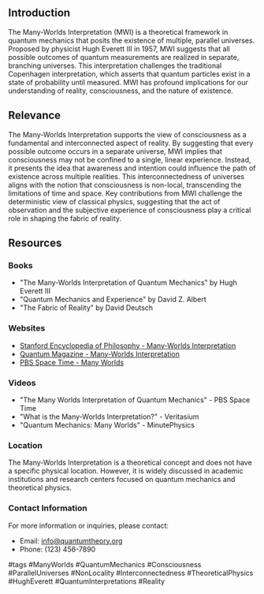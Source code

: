 ## Introduction
The Many-Worlds Interpretation (MWI) is a theoretical framework in quantum mechanics that posits the existence of multiple, parallel universes. Proposed by physicist Hugh Everett III in 1957, MWI suggests that all possible outcomes of quantum measurements are realized in separate, branching universes. This interpretation challenges the traditional Copenhagen interpretation, which asserts that quantum particles exist in a state of probability until measured. MWI has profound implications for our understanding of reality, consciousness, and the nature of existence.

## Relevance
The Many-Worlds Interpretation supports the view of consciousness as a fundamental and interconnected aspect of reality. By suggesting that every possible outcome occurs in a separate universe, MWI implies that consciousness may not be confined to a single, linear experience. Instead, it presents the idea that awareness and intention could influence the path of existence across multiple realities. This interconnectedness of universes aligns with the notion that consciousness is non-local, transcending the limitations of time and space. Key contributions from MWI challenge the deterministic view of classical physics, suggesting that the act of observation and the subjective experience of consciousness play a critical role in shaping the fabric of reality.

## Resources

### Books
- "The Many-Worlds Interpretation of Quantum Mechanics" by Hugh Everett III
- "Quantum Mechanics and Experience" by David Z. Albert
- "The Fabric of Reality" by David Deutsch

### Websites
- [Stanford Encyclopedia of Philosophy - Many-Worlds Interpretation](https://plato.stanford.edu/entries/qt-manyworlds/)
- [Quantum Magazine - Many-Worlds Interpretation](https://www.quantamagazine.org/)
- [PBS Space Time - Many Worlds](https://www.youtube.com/c/pbsspacetime)

### Videos
- "The Many Worlds Interpretation of Quantum Mechanics" - PBS Space Time
- "What is the Many-Worlds Interpretation?" - Veritasium
- "Quantum Mechanics: Many Worlds" - MinutePhysics

### Location
The Many-Worlds Interpretation is a theoretical concept and does not have a specific physical location. However, it is widely discussed in academic institutions and research centers focused on quantum mechanics and theoretical physics.

### Contact Information
For more information or inquiries, please contact:
- Email: info@quantumtheory.org
- Phone: (123) 456-7890

#tags
#ManyWorlds #QuantumMechanics #Consciousness #ParallelUniverses #NonLocality #Interconnectedness #TheoreticalPhysics #HughEverett #QuantumInterpretations #Reality
